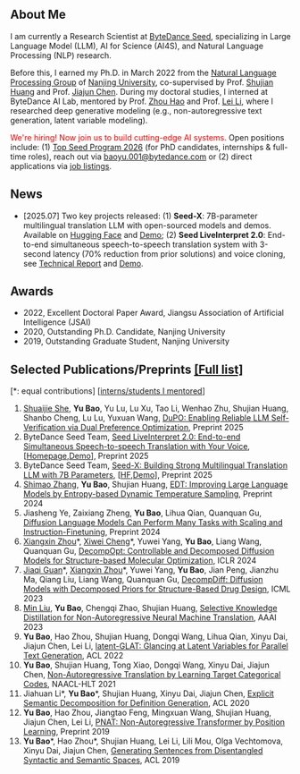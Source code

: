 ## About Me

I am currently a Research Scientist at [ByteDance Seed](https://seed.bytedance.com/), specializing in Large Language Model (LLM), AI for Science (AI4S), and Natural Language Processing (NLP) research.

Before this, I earned my Ph.D. in March 2022 from  the [Natural Language Processing Group](http://nlp.nju.edu.cn/homepage/) of [Nanjing University](https://grawww.nju.edu.cn/main.htm), co-supervised by Prof. [Shujian Huang](http://nlp.nju.edu.cn/huangsj/) and Prof. [Jiajun Chen](https://cs.nju.edu.cn/chenjiajun/). During my doctoral studies, I interned at ByteDance AI Lab, mentored by Prof. [Zhou Hao](https://zhouh.github.io/) and Prof. [Lei Li](https://lileicc.github.io/), where I researched deep generative modeling (e.g., non-autoregressive text generation, latent variable modeling).

<span style="color:red;">We're hiring! Now join us to build cutting-edge AI systems.</span> Open positions include: (1) [Top Seed Program 2026](https://seed.bytedance.com/zh/topseed?view_from=homepage_tab) (for PhD candidates, internships & full-time roles), reach out via <a href="mailto:baoyu.001@bytedance.com">baoyu.001@bytedance.com</a> or (2) direct applications via [job listings](https://job.toutiao.com/s/_e74JFvZtw4).
<!--<center><a href="mailto:nlp.baoy@gmail.com">[Email]</a> <a href="./files/baoy_CV.pdf">[CV]</a></center>-->

## News

- [2025.07] Two key projects released: (1) **Seed-X**: 7B-parameter multilingual translation LLM with open-sourced models and demos. Available on [Hugging Face](https://huggingface.co/collections/ByteDance-Seed/seed-x-6878753f2858bc17afa78543) and [Demo](https://huggingface.co/spaces/ByteDance-Seed/Seed-X); (2) **Seed LiveInterpret 2.0**: End-to-end simultaneous speech-to-speech translation system with 3-second latency (70% reduction from prior solutions) and voice cloning, see [Technical Report](https://arxiv.org/abs/2507.17527) and [Demo](https://console.volcengine.com/ark/region:ark+cn-beijing/experience/voice?type=SI).

## Awards

- 2022, Excellent Doctoral Paper Award, Jiangsu Association of Artificial Intelligence (JSAI)
- 2020, Outstanding Ph.D. Candidate, Nanjing University
- 2019, Outstanding Graduate Student, Nanjing University

## Selected Publications/Preprints <a href="https://scholar.google.com/citations?authuser=1&user=TqMb6nMAAAAJ">[Full list]</a> 

\[*: equal contributions\] \[<ins>interns/students I mentored</ins>\]

1. <ins>Shuaijie She</ins>, **Yu Bao**, Yu Lu, Lu Xu, Tao Li, Wenhao Zhu, Shujian Huang, Shanbo Cheng, Lu Lu, Yuxuan Wang, [DuPO: Enabling Reliable LLM Self-Verification via Dual Preference Optimization](https://huggingface.co/papers/2508.14460), Preprint 2025
2. ByteDance Seed Team, [Seed LiveInterpret 2.0: End-to-end Simultaneous Speech-to-speech Translation with Your Voice](https://arxiv.org/abs/2507.17527), [[Homepage](https://seed.bytedance.com/zh/seed_liveinterpret),[Demo](https://console.volcengine.com/ark/region:ark+cn-beijing/experience/voice?type=SI)], Preprint 2025
3. ByteDance Seed Team, [Seed-X: Building Strong Multilingual Translation LLM with 7B Parameters](https://arxiv.org/abs/2507.13618), [[HF](https://huggingface.co/collections/ByteDance-Seed/seed-x-6878753f2858bc17afa78543),[Demo](https://huggingface.co/spaces/ByteDance-Seed/Seed-X)], Preprint 2025
4. <ins>Shimao Zhang</ins>, **Yu Bao**, Shujian Huang, [EDT: Improving Large Language Models by Entropy-based Dynamic Temperature Sampling](https://arxiv.org/pdf/2403.14541.pdf), Preprint 2024
5. Jiasheng Ye, Zaixiang Zheng, **Yu Bao**, Lihua Qian, Quanquan Gu, [Diffusion Language Models Can Perform Many Tasks with Scaling and Instruction-Finetuning](https://arxiv.org/pdf/2308.12219v2.pdf), Preprint 2024
6. <ins>Xiangxin Zhou</ins>\*, <ins>Xiwei Cheng</ins>\*, Yuwei Yang, **Yu Bao**, Liang Wang, Quanquan Gu, [DecompOpt: Controllable and Decomposed Diffusion Models for Structure-based Molecular Optimization](https://arxiv.org/abs/2403.13829), ICLR 2024
7. <ins>Jiaqi Guan</ins>\*, <ins>Xiangxin Zhou</ins>\*, Yuwei Yang, **Yu Bao**, Jian Peng, Jianzhu Ma, Qiang Liu, Liang Wang, Quanquan Gu, [DecompDiff: Diffusion Models with Decomposed Priors for Structure-Based Drug Design](https://arxiv.org/abs/2403.07902), ICML 2023
8. <ins>Min Liu</ins>, **Yu Bao**, Chengqi Zhao, Shujian Huang, [Selective Knowledge Distillation for Non-Autoregressive Neural Machine Translation](https://arxiv.org/abs/2303.17910), AAAI 2023
9. **Yu Bao**, Hao Zhou, Shujian Huang, Dongqi Wang, Lihua Qian, Xinyu Dai, Jiajun Chen, Lei Li, [latent-GLAT: Glancing at Latent Variables for Parallel Text Generation](https://baoy-nlp.github.io/files/Latent_GLAT.pdf), ACL 2022
10. **Yu Bao**, Shujian Huang, Tong Xiao, Dongqi Wang, Xinyu Dai, Jiajun Chen, [Non-Autoregressive Translation by Learning Target Categorical Codes](https://aclanthology.org/2021.naacl-main.458.pdf), NAACL-HLT 2021
11. Jiahuan Li*, **Yu Bao**\*, Shujian Huang, Xinyu Dai, Jiajun Chen, [Explicit Semantic Decomposition for Definition Generation](https://virtual.acl2020.org/paper_main.65.html), ACL 2020
12. **Yu Bao**, Hao Zhou, Jiangtao Feng, Mingxuan Wang, Shujian Huang, Jiajun Chen, Lei Li, [PNAT: Non-Autoregressive Transformer by Position Learning](https://arxiv.org/abs/1911.10677), Preprint 2019
13. **Yu Bao**\*, Hao Zhou*, Shujian Huang, Lei Li, Lili Mou, Olga Vechtomova, Xinyu Dai, Jiajun Chen, [Generating Sentences from Disentangled Syntactic and Semantic Spaces](https://aclanthology.org/P19-1602.pdf), ACL 2019


<!-- ### Invited Talks

- Grammar Learning and Its Application for Molecular Design, Tsinghua University AIR, Oct. 2022.
- latent-GLAT: Glancing at Latent Variables for Parallel Text Generation, CIPSC & PaperWeekly & MLNLP, ACL-IJCAI-SIGIR, Apr. — May. 2022.
- Research and Development of Parallel Text Generation, ByteDance AI Lab, Oct. 2021.
- Advice for Undergraduate Students, Northeast Forestry University, Nov. 2020. -->



<!--
## Professional Services

**<u>Area Chair of</u>**

- [ACL Rolling Review](https://aclrollingreview.org/reviewing) 2025-
- ICML 2025 Generative AI and Biology (GenBio) Workshop
- The 1st GenBio Workshop on New Frontiers of Generative AI and Biology at NeurIPS 2023

**<u>PC Member/Reviewer of</u>**

- IEEE Transactions on Pattern Analysis and Machine Intelligence (TPAMI)
- IEEE Transactions on Neural Networks and Learning Systems (TNNLS)
- Journal of Artificial Intelligence Research (JAIR)
- International Conference on Artificial Intelligence and Statistics (AISTATS) 2025-
- Conference on Language Modeling (COLM) 2024-
- International Conference on Machine Learning (ICML) 2023-
- Annual Conference on Neural Information Processing Systems (NeurIPS) 2022-
- International Conference on Learning Representations (ICLR) 2022-
- North American Chapter of the Association for Computational Linguistics (NAACL) 2022-2024
- Conference on Empirical Methods in Natural Language Processing (EMNLP) 2021-2024
- Annual Meeting of the Association for Computational Linguistics (ACL) 2021-2024
- ACM SIGKDD International Conference on Knowledge Discovery and Data Mining (KDD) 2022-2024
- AAAI Conference on Artificial Intelligence (AAAI) 2022-2024
- The Chinese National Conference on Computational Linguistics (CCL) 2022
- The CCF Conference on Natural Language Processing and Chinese Computing (NLPCC) 2022
- International Joint Conferences on Artificial Intelligence (IJCAI) 2020 
<center>
  <iframe src="https://calendar.google.com/calendar/embed?height=300&wkst=1&bgcolor=%23ffffff&ctz=Asia%2FShanghai&mode=AGENDA&showTabs=0&showTitle=1&showNav=0&showPrint=0&showTz=0&showCalendars=0&title=Schedule&src=d2VpZmVuZ2xpdXl1ZUBnbWFpbC5jb20&src=Z3IwY2l0a3NpMjQ5b3RhbGxuYWVjY2ZhamxlNmlkMm1AaW1wb3J0LmNhbGVuZGFyLmdvb2dsZS5jb20&color=%237986CB&color=%23E67C73" style="border-width:1" width="600" height="300" frameborder="0" scrolling="no">
  </iframe>
</center>
<center>
  <script type='text/javascript' id='clustrmaps' src='//cdn.clustrmaps.com/map_v2.js?cl=080808&w=353&t=tt&d=RXIJvl1M9HfHAiXc7AJe-qo0sHke2u_46ckL7Qp5HrY&co=ffffff&cmo=3acc3a&cmn=ff5353&ct=808080'></script>
</center>
-->



<!--
**baoy-nlp/baoy-nlp** is a ✨ _special_ ✨ repository because its `README.md` (this file) appears on your GitHub profile.
Here are some ideas to get you started:

- 🔭 I’m currently working on ...
- 🌱 I’m currently learning ...
- 👯 I’m looking to collaborate on ...
- 🤔 I’m looking for help with ...
- 💬 Ask me about ...
- 📫 How to reach me: ...
- 😄 Pronouns: ...
- ⚡ Fun fact: ...
-->
